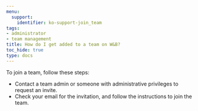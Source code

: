 ```yaml
---
menu:
  support:
    identifier: ko-support-join_team
tags:
- administrator
- team management
title: How do I get added to a team on W&B?
toc_hide: true
type: docs
---
```


To join a team, follow these steps:

- Contact a team admin or someone with administrative privileges to request an invite.
- Check your email for the invitation, and follow the instructions to join the team.